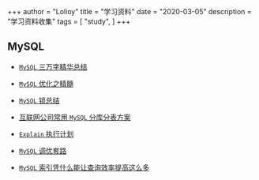 +++
author = "Lolioy"
title = "学习资料"
date = "2020-03-05"
description = "学习资料收集"
tags = [
    "study",
]
+++

<!--more-->

## MySQL

- [`MySQL` 三万字精华总结](https://mp.weixin.qq.com/s/DSgbe4plwYe1LjTgvvSeeg)

- [`MySQL` 优化之精髓](https://juejin.im/post/5e3eb616f265da570d734dcb#heading-21)

- [`MySQL` 锁总结](https://zhuanlan.zhihu.com/p/29150809)

- [互联网公司常用 `MySQL` 分库分表方案](https://mp.weixin.qq.com/s/dGECnPailOkMX476KoTQfg)

- [`Explain` 执行计划](https://mp.weixin.qq.com/s?__biz=MzAxNTM4NzAyNg==&mid=2247485148&idx=1&sn=a31f7ddef8f71104ee616b57996a0e44&chksm=9b859621acf21f37270469a8d5a5ae4515def82afcc2f2a27f283a34ddbd50c34b9f3ce8c2cf&token=1294896345&lang=zh_CN#rd)

- [`MySQL` 调优套路](https://mp.weixin.qq.com/s/e0CqJG2-PCDgKLjQfh02tw)

- [`MySQL` 索引凭什么能让查询效率提高这么多](https://juejin.im/post/6869532756498448392)